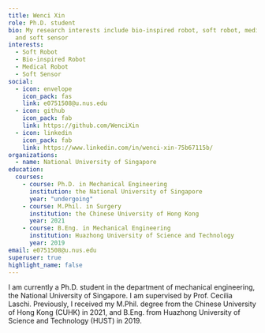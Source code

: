 ```yaml
---
title: Wenci Xin
role: Ph.D. student
bio: My research interests include bio-inspired robot, soft robot, medical robot
  and soft sensor
interests:
  - Soft Robot
  - Bio-inspired Robot
  - Medical Robot
  - Soft Sensor
social:
  - icon: envelope
    icon_pack: fas
    link: e0751508@u.nus.edu
  - icon: github
    icon_pack: fab
    link: https://github.com/WenciXin
  - icon: linkedin
    icon_pack: fab
    link: https://www.linkedin.com/in/wenci-xin-75b67115b/
organizations:
  - name: National University of Singapore
education:
  courses:
    - course: Ph.D. in Mechanical Engineering
      institution: the National University of Singapore
      year: "undergoing"
    - course: M.Phil. in Surgery
      institution: the Chinese University of Hong Kong
      year: 2021
    - course: B.Eng. in Mechanical Engineering
      institution: Huazhong University of Science and Technology
      year: 2019
email: e0751508@u.nus.edu
superuser: true
highlight_name: false
---
```

I am currently a Ph.D. student in the department of mechanical engineering, the National University of Singapore. I am supervised by Prof. Cecilia Laschi. Previously, I received my M.Phil. degree from the Chinese University of Hong Kong (CUHK) in 2021, and B.Eng. from Huazhong University of Science and Technology (HUST) in 2019.
